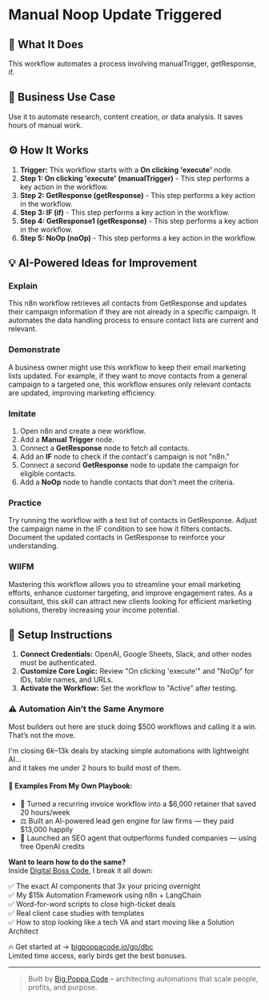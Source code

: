 # Manual Noop Update Triggered

## 🚀 What It Does
This workflow automates a process involving manualTrigger, getResponse, if.

## 💼 Business Use Case
Use it to automate research, content creation, or data analysis. It saves hours of manual work.

## ⚙️ How It Works
1.  **Trigger:** This workflow starts with a **On clicking 'execute'** node.
2. **Step 1: On clicking 'execute' (manualTrigger)** - This step performs a key action in the workflow.
3. **Step 2: GetResponse (getResponse)** - This step performs a key action in the workflow.
4. **Step 3: IF (if)** - This step performs a key action in the workflow.
5. **Step 4: GetResponse1 (getResponse)** - This step performs a key action in the workflow.
6. **Step 5: NoOp (noOp)** - This step performs a key action in the workflow.

## 💡 AI-Powered Ideas for Improvement
### Explain
This n8n workflow retrieves all contacts from GetResponse and updates their campaign information if they are not already in a specific campaign. It automates the data handling process to ensure contact lists are current and relevant.

### Demonstrate
A business owner might use this workflow to keep their email marketing lists updated. For example, if they want to move contacts from a general campaign to a targeted one, this workflow ensures only relevant contacts are updated, improving marketing efficiency.

### Imitate
1. Open n8n and create a new workflow.
2. Add a **Manual Trigger** node.
3. Connect a **GetResponse** node to fetch all contacts.
4. Add an **IF** node to check if the contact's campaign is not "n8n."
5. Connect a second **GetResponse** node to update the campaign for eligible contacts.
6. Add a **NoOp** node to handle contacts that don't meet the criteria.

### Practice
Try running the workflow with a test list of contacts in GetResponse. Adjust the campaign name in the IF condition to see how it filters contacts. Document the updated contacts in GetResponse to reinforce your understanding.

### WIIFM
Mastering this workflow allows you to streamline your email marketing efforts, enhance customer targeting, and improve engagement rates. As a consultant, this skill can attract new clients looking for efficient marketing solutions, thereby increasing your income potential.

## 🔧 Setup Instructions
1. **Connect Credentials:** OpenAI, Google Sheets, Slack, and other nodes must be authenticated.
2. **Customize Core Logic:** Review "On clicking 'execute'" and "NoOp" for IDs, table names, and URLs.
3. **Activate the Workflow:** Set the workflow to "Active" after testing.

### ⚠️ Automation Ain’t the Same Anymore

Most builders out here are stuck doing $500 workflows and calling it a win.  
That’s not the move.  

I'm closing $6k–$13k deals by stacking simple automations with lightweight AI...  
and it takes me under 2 hours to build most of them.

#### 🧠 Examples From My Own Playbook:
- 🔁 Turned a recurring invoice workflow into a $6,000 retainer that saved 20 hours/week  
- ⚖️ Built an AI-powered lead gen engine for law firms — they paid $13,000 happily  
- 🚀 Launched an SEO agent that outperforms funded companies — using free OpenAI credits  

**Want to learn how to do the same?**  
Inside [Digital Boss Code](https://bigpoppacode.io/go/dbc), I break it all down:

✅ The exact AI components that 3x your pricing overnight  
✅ My $15k Automation Framework using n8n + LangChain  
✅ Word-for-word scripts to close high-ticket deals  
✅ Real client case studies with templates  
✅ How to stop looking like a tech VA and start moving like a Solution Architect  

🔥 Get started at → [bigpoppacode.io/go/dbc](https://bigpoppacode.io/go/dbc)  
Limited time access, early birds get the best bonuses.

---
> Built by [Big Poppa Code](https://bigpoppacode.io) – architecting automations that scale people, profits, and purpose.
